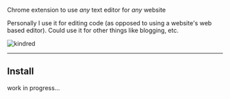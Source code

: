 Chrome extension to use _any_ text editor for _any_ website

Personally I use it for editing code (as opposed to using a website's web based editor). Could use it for other things like blogging, etc.

![kindred](../screenshot/screenshot.gif "kindred")

---

## Install

work in progress...
